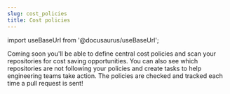 ```yaml
---
slug: cost_policies
title: Cost policies
---
```


import useBaseUrl from '@docusaurus/useBaseUrl';

Coming soon you'll be able to define central cost policies and scan your repositories for cost saving opportunities. You can also see which repositories are not following your policies and create tasks to help engineering teams take action. The policies are checked and tracked each time a pull request is sent!
